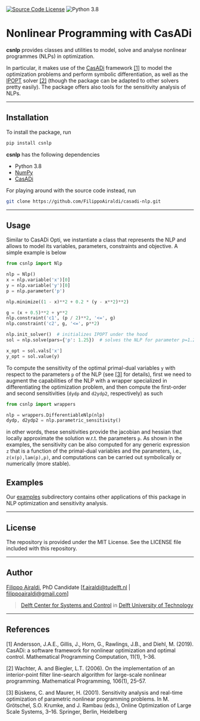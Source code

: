 [![Source Code License](https://img.shields.io/badge/license-MIT-blueviolet)](https://github.com/FilippoAiraldi/casadi-nlp/blob/release/LICENSE)
![Python 3.8](https://img.shields.io/badge/python->=3.8-green.svg)


# Nonlinear Programming with CasADi

**csnlp** provides classes and utilities to model, solve and analyse nonlinear programmes (NLPs) in optimization.

In particular, it makes use of the [CasADi](https://web.casadi.org/) framework [[1]](#1) to model the optimization problems and perform symbolic differentiation, as well as the [IPOPT](https://github.com/coin-or/Ipopt) solver [[2]](#2) (though the package can be adapted to other solvers pretty easily). The package offers also tools for the sensitivity analysis of NLPs.

---
## Installation
To install the package, run
```bash
pip install csnlp
```
**csnlp** has the following dependencies

- Python 3.8
- [NumPy](https://pypi.org/project/numpy/)
- [CasADi](https://pypi.org/project/casadi/)

For playing around with the source code instead, run
```bash
git clone https://github.com/FilippoAiraldi/casadi-nlp.git
``` 


---
## Usage
Similar to CasADi Opti, we instantiate a class that represents the NLP and allows to model its variables, parameters, constraints and objective. A simple example is below
```python
from csnlp import Nlp

nlp = Nlp()
x = nlp.variable('x')[0]
y = nlp.variable('y')[0]
p = nlp.parameter('p')

nlp.minimize((1 - x)**2 + 0.2 * (y - x**2)**2)

g = (x + 0.5)**2 + y**2
nlp.constraint('c1', (p / 2)**2, '<=', g)
nlp.constraint('c2', g, '<=', p**2)

nlp.init_solver()  # initializes IPOPT under the hood
sol = nlp.solve(pars={'p': 1.25})  # solves the NLP for parameter p=1.25

x_opt = sol.vals['x']  
y_opt = sol.value(y)
```
To compute the sensitivity of the optimal primal-dual variables `y` with respect to the parameters `p` of the NLP (see [[3]](#3) for details), first we need to augment the capabilities of the NLP with a wrapper specialized in differentiating the optimization problem, and then compute the first-order and second sensitivities (`dydp` and `d2ydp2`, respectively) as such
```python
from csnlp import wrappers

nlp = wrappers.DifferentiableNlp(nlp)
dydp, d2ydp2 = nlp.parametric_sensitivity()
```
in other words, these sensitivities provide the jacobian and hessian that locally approximate the solution w.r.t. the parameters `p`. As shown in the examples, the sensitivity can be also computed for any generic expression `z` that is a function of the primal-dual variables and the parameters, i.e., `z(x(p),lam(p),p)`, and computations can be carried out symbolically or numerically (more stable).


## Examples
Our [examples](examples) subdirectory contains other applications of this package in NLP optimization and sensitivity analysis.

---
## License
The repository is provided under the MIT License. See the LICENSE file included with this repository. 


---
## Author
[Filippo Airaldi](https://www.tudelft.nl/staff/f.airaldi/), PhD Candidate [f.airaldi@tudelft.nl | filippoairaldi@gmail.com]

> [Delft Center for Systems and Control](https://www.tudelft.nl/en/3me/about/departments/delft-center-for-systems-and-control/) in [Delft University of Technology](https://www.tudelft.nl/en/)

---
## References
<a id="1">[1]</a> 
Andersson, J.A.E., Gillis, J., Horn, G., Rawlings, J.B., and
Diehl, M. (2019). CasADi: a software framework for nonlinear
optimization and optimal control. Mathematical
Programming Computation, 11(1), 1–36.

<a id="2">[2]</a> 
Wachter, A. and Biegler, L.T. (2006). On the implementation
of an interior-point filter line-search algorithm
for large-scale nonlinear programming. Mathematical
Programming, 106(1), 25–57.

<a id="3">[3]</a> 
Büskens, C. and Maurer, H. (2001). Sensitivity analysis
and real-time optimization of parametric nonlinear programming
problems. In M. Grötschel, S.O. Krumke, and
J. Rambau (eds.), Online Optimization of Large Scale
Systems, 3–16. Springer, Berlin, Heidelberg
